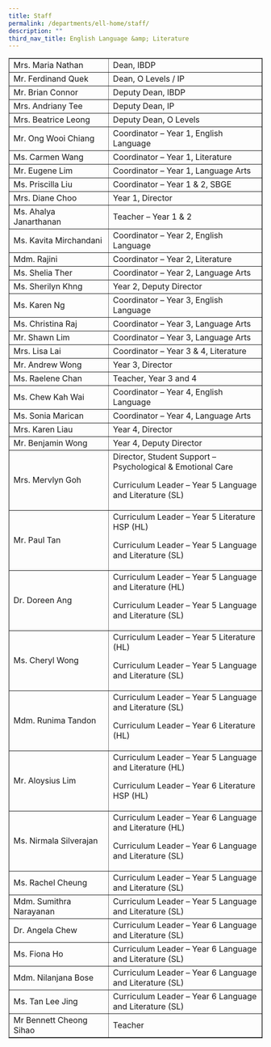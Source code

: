 ```yaml
---
title: Staff
permalink: /departments/ell-home/staff/
description: ""
third_nav_title: English Language &amp; Literature
---
```

<table width="100%" border="1">
<tbody>
<tr>
<td width="39%">Mrs. Maria Nathan</td>
<td width="60%">Dean, IBDP</td>
</tr>
<tr>
<td width="39%">Mr. Ferdinand Quek</td>
<td width="60%">Dean, O Levels / IP</td>
</tr>
<tr>
<td width="39%">Mr. Brian Connor</td>
<td width="60%">Deputy Dean, IBDP</td>
</tr>
<tr>
<td width="39%">Mrs. Andriany Tee</td>
<td width="60%">Deputy Dean, IP</td>
</tr>
<tr>
<td width="39%">Mrs. Beatrice Leong</td>
<td width="60%">Deputy Dean, O Levels</td>
</tr>
<tr>
<td width="39%">Mr. Ong Wooi Chiang</td>
<td width="60%">Coordinator – Year 1, English Language</td>
</tr>
<tr>
<td width="39%">Ms. Carmen Wang</td>
<td width="60%">Coordinator – Year 1, Literature</td>
</tr>
<tr>
<td width="39%">Mr. Eugene Lim</td>
<td width="60%">Coordinator – Year 1, Language Arts</td>
</tr>
<tr>
<td width="39%">Ms. Priscilla Liu</td>
<td width="60%">Coordinator – Year 1 &amp; 2, SBGE</td>
</tr>
<tr>
<td width="39%">Mrs. Diane Choo</td>
<td width="60%">Year 1, Director</td>
</tr>
<tr>
<td width="39%">Ms. Ahalya Janarthanan</td>
<td width="60%">Teacher – Year 1 &amp; 2</td>
</tr>
<tr>
<td width="39%">Ms. Kavita Mirchandani</td>
<td width="60%">Coordinator – Year 2, English Language</td>
</tr>
<tr>
<td width="39%">Mdm. Rajini</td>
<td width="60%">Coordinator – Year 2, Literature</td>
</tr>
<tr>
<td width="39%">Ms. Shelia Ther</td>
<td width="60%">Coordinator – Year 2, Language Arts</td>
</tr>
<tr>
<td width="39%">Ms. Sherilyn Khng</td>
<td width="60%">Year 2, Deputy Director</td>
</tr>
<tr>
<td width="39%">Ms. Karen Ng</td>
<td width="60%">Coordinator – Year 3, English Language</td>
</tr>
<tr>
<td width="39%">Ms. Christina Raj</td>
<td width="60%">Coordinator – Year 3, Language Arts</td>
</tr>
<tr>
<td width="39%">Mr. Shawn Lim</td>
<td width="60%">Coordinator – Year 3, Language Arts</td>
</tr>
<tr>
<td width="39%">Mrs. Lisa Lai</td>
<td width="60%">Coordinator – Year 3 &amp; 4, Literature</td>
</tr>
<tr>
<td width="39%">Mr. Andrew Wong</td>
<td width="60%">Year 3, Director</td>
</tr>
<tr>
<td width="39%">Ms. Raelene Chan</td>
<td width="60%">Teacher, Year 3 and 4</td>
</tr>
<tr>
<td width="39%">Ms. Chew Kah Wai</td>
<td width="60%">Coordinator – Year 4, English Language</td>
</tr>
<tr>
<td width="39%">Ms. Sonia Marican</td>
<td width="60%">Coordinator – Year 4, Language Arts</td>
</tr>
<tr>
<td width="39%">Mrs. Karen Liau</td>
<td width="60%">Year 4, Director</td>
</tr>
<tr>
<td width="39%">Mr. Benjamin Wong</td>
<td width="60%">Year 4, Deputy Director</td>
</tr>
<tr>
<td width="39%">Mrs. Mervlyn Goh</td>
<td width="60%">Director, Student Support – Psychological &amp; Emotional Care
<p>Curriculum Leader – Year 5 Language and Literature (SL)</p>
</td>
</tr>
<tr>
<td width="39%">Mr. Paul Tan</td>
<td width="60%">Curriculum Leader – Year 5 Literature HSP (HL)
<p>Curriculum Leader – Year 5 Language and Literature (SL)</p>
</td>
</tr>
<tr>
<td width="39%">Dr. Doreen Ang</td>
<td width="60%">Curriculum Leader – Year 5 Language and Literature (HL)
<p>Curriculum Leader – Year 5 Language and Literature (SL)</p>
</td>
</tr>
<tr>
<td width="39%">Ms. Cheryl Wong</td>
<td width="60%">Curriculum Leader – Year 5 Literature (HL)
<p>Curriculum Leader – Year 5 Language and Literature (SL)</p>
</td>
</tr>
<tr>
<td width="39%">Mdm. Runima Tandon</td>
<td width="60%">Curriculum Leader – Year 5 Language and Literature (SL)
<p>Curriculum Leader – Year 6 Literature (HL)</p>
</td>
</tr>
<tr>
<td width="39%">Mr. Aloysius Lim</td>
<td width="60%">Curriculum Leader – Year 5 Language and Literature (HL)
<p>Curriculum Leader – Year 6 Literature HSP (HL)</p>
</td>
</tr>
<tr>
<td width="39%">Ms. Nirmala Silverajan</td>
<td width="60%">Curriculum Leader – Year 6 Language and Literature (HL)
<p>Curriculum Leader – Year 6 Language and Literature (SL)</p>
</td>
</tr>
<tr>
<td width="39%">Ms. Rachel Cheung</td>
<td width="60%">Curriculum Leader – Year 5 Language and Literature (SL)</td>
</tr>
<tr>
<td width="39%">Mdm. Sumithra Narayanan</td>
<td width="60%">Curriculum Leader – Year 5 Language and Literature (SL)</td>
</tr>
<tr>
<td width="39%">Dr. Angela Chew</td>
<td width="60%">Curriculum Leader – Year 6 Language and Literature (SL)</td>
</tr>
<tr>
<td width="39%">Ms. Fiona Ho</td>
<td width="60%">Curriculum Leader – Year 6 Language and Literature (SL)</td>
</tr>
<tr>
<td width="39%">Mdm. Nilanjana Bose</td>
<td width="60%">Curriculum Leader – Year 6 Language and Literature (SL)</td>
</tr>
<tr>
<td width="39%">Ms. Tan Lee Jing</td>
<td width="60%">Curriculum Leader – Year 6 Language and Literature (SL)</td>
</tr>
<tr>
<td width="39%">Mr Bennett Cheong Sihao</td>
<td width="60%">Teacher</td>
</tr>
</tbody>
</table>